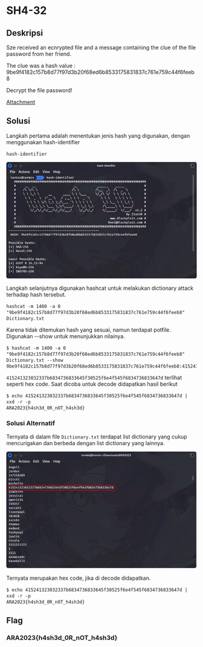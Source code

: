 # SH4-32

## Deskripsi
Sze received an ecnrypted file and a message containing the clue of the file password from her friend.

The clue was a hash value : 9be9f4182c157b8d77f97d3b20f68ed6b8533175831837c761e759c44f6feeb8

Decrypt the file password!

[Attachment](./Challenge/Dictionary.txt)

## Solusi
Langkah pertama adalah menentukan jenis hash yang digunakan, dengan menggunakan hash-identifier

```shell
hash-identifier
```

![Hash identified as SHA-256](./1.png)

Langkah selanjutnya digunakan hashcat untuk melakukan dictionary attack terhadap hash tersebut.

```shell
hashcat -m 1400 -a 0 "9be9f4182c157b8d77f97d3b20f68ed6b8533175831837c761e759c44f6feeb8" Dictionary.txt
```

Karena tidak ditemukan hash yang sesuai, namun terdapat potfile. Digunakan --show untuk menunjukkan nilainya.

```shell
$ hashcat -m 1400 -a 0 "9be9f4182c157b8d77f97d3b20f68ed6b8533175831837c761e759c44f6feeb8" Dictionary.txt --show
9be9f4182c157b8d77f97d3b20f68ed6b8533175831837c761e759c44f6feeb8:415241323032337b6834736833645f30525f6e4f545f6834736833647d
```
`415241323032337b6834736833645f30525f6e4f545f6834736833647d` terlihat seperti hex code. Saat dicoba untuk decode didapatkan hasil berikut

```shell
$ echo 415241323032337b6834736833645f30525f6e4f545f6834736833647d | xxd -r -p
ARA2023{h4sh3d_0R_nOT_h4sh3d}
```

### Solusi Alternatif
Ternyata di dalam file `Dictionary.txt` terdapat list dictionary yang cukup mencurigakan dan berbeda dengan list dictionary yang lainnya. 

![The longest dictionary in the list](./2.png)

Ternyata merupakan hex code, jika di decode didapatkan.

```shell
$ echo 415241323032337b6834736833645f30525f6e4f545f6834736833647d | xxd -r -p
ARA2023{h4sh3d_0R_nOT_h4sh3d}
```

## Flag
### ARA2023{h4sh3d_0R_nOT_h4sh3d}

